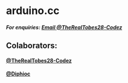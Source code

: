 # arduino.cc
##### For enquiries: [Email @TheRealTobes28-Codez](mailto:admin@tobestech.com)

## Colaborators:

#### [@TheRealTobes28-Codez](https://github.com/TheRealTobes28-Codez)
#### [@Diphioc](https://gihub.com/Diphioc)
